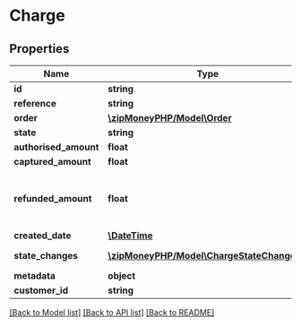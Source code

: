 # Charge

## Properties
Name | Type | Description | Notes
------------ | ------------- | ------------- | -------------
**id** | **string** |  | 
**reference** | **string** |  | [optional] 
**order** | [**\zipMoneyPHP/Model\Order**](Order.md) |  | [optional] 
**state** | **string** |  | 
**authorised_amount** | **float** |  | [optional] 
**captured_amount** | **float** |  | [optional] 
**refunded_amount** | **float** | The amount of the charge that has been refunded | [optional] 
**created_date** | [**\DateTime**](\DateTime.md) |  | 
**state_changes** | [**\zipMoneyPHP/Model\ChargeStateChanges[]**](ChargeStateChanges.md) | State changes | [optional] 
**metadata** | **object** |  | [optional] 
**customer_id** | **string** |  | [optional] 

[[Back to Model list]](../README.md#documentation-for-models) [[Back to API list]](../README.md#documentation-for-api-endpoints) [[Back to README]](../README.md)


